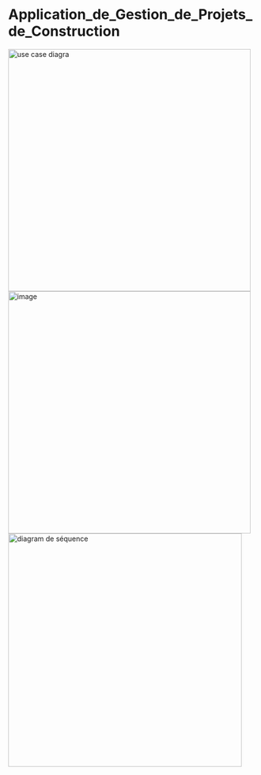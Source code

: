 # Application_de_Gestion_de_Projets_de_Construction

<img width="490" alt="use case diagra" src="https://github.com/user-attachments/assets/651315fc-5694-45dd-b6f4-26db5a5f96e6" />
<img width="490" alt="image" src="https://github.com/user-attachments/assets/0d7047c5-1337-4980-8088-22015626ec1c" />


<img width="472" alt="diagram de séquence" src="https://github.com/user-attachments/assets/b67e2558-b990-4b01-82bf-d25eb603392d" />
